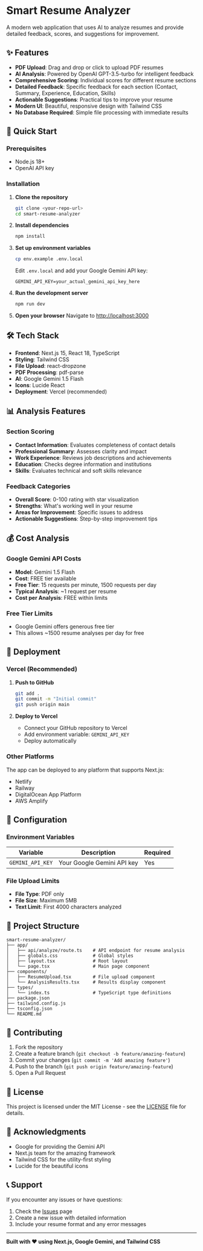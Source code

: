 # Smart Resume Analyzer

A modern web application that uses AI to analyze resumes and provide detailed feedback, scores, and suggestions for improvement.

## ✨ Features

- **PDF Upload**: Drag and drop or click to upload PDF resumes
- **AI Analysis**: Powered by OpenAI GPT-3.5-turbo for intelligent feedback
- **Comprehensive Scoring**: Individual scores for different resume sections
- **Detailed Feedback**: Specific feedback for each section (Contact, Summary, Experience, Education, Skills)
- **Actionable Suggestions**: Practical tips to improve your resume
- **Modern UI**: Beautiful, responsive design with Tailwind CSS
- **No Database Required**: Simple file processing with immediate results

## 🚀 Quick Start

### Prerequisites

- Node.js 18+ 
- OpenAI API key

### Installation

1. **Clone the repository**
   ```bash
   git clone <your-repo-url>
   cd smart-resume-analyzer
   ```

2. **Install dependencies**
   ```bash
   npm install
   ```

3. **Set up environment variables**
   ```bash
   cp env.example .env.local
   ```
   
   Edit `.env.local` and add your Google Gemini API key:
   ```
   GEMINI_API_KEY=your_actual_gemini_api_key_here
   ```

4. **Run the development server**
   ```bash
   npm run dev
   ```

5. **Open your browser**
   Navigate to [http://localhost:3000](http://localhost:3000)

## 🛠️ Tech Stack

- **Frontend**: Next.js 15, React 18, TypeScript
- **Styling**: Tailwind CSS
- **File Upload**: react-dropzone
- **PDF Processing**: pdf-parse
- **AI**: Google Gemini 1.5 Flash
- **Icons**: Lucide React
- **Deployment**: Vercel (recommended)

## 📊 Analysis Features

### Section Scoring
- **Contact Information**: Evaluates completeness of contact details
- **Professional Summary**: Assesses clarity and impact
- **Work Experience**: Reviews job descriptions and achievements
- **Education**: Checks degree information and institutions
- **Skills**: Evaluates technical and soft skills relevance

### Feedback Categories
- **Overall Score**: 0-100 rating with star visualization
- **Strengths**: What's working well in your resume
- **Areas for Improvement**: Specific issues to address
- **Actionable Suggestions**: Step-by-step improvement tips

## 💰 Cost Analysis

### Google Gemini API Costs
- **Model**: Gemini 1.5 Flash
- **Cost**: FREE tier available
- **Free Tier**: 15 requests per minute, 1500 requests per day
- **Typical Analysis**: ~1 request per resume
- **Cost per Analysis**: FREE within limits

### Free Tier Limits
- Google Gemini offers generous free tier
- This allows ~1500 resume analyses per day for free

## 🚀 Deployment

### Vercel (Recommended)

1. **Push to GitHub**
   ```bash
   git add .
   git commit -m "Initial commit"
   git push origin main
   ```

2. **Deploy to Vercel**
   - Connect your GitHub repository to Vercel
   - Add environment variable: `GEMINI_API_KEY`
   - Deploy automatically

### Other Platforms

The app can be deployed to any platform that supports Next.js:
- Netlify
- Railway
- DigitalOcean App Platform
- AWS Amplify

## 🔧 Configuration

### Environment Variables

| Variable | Description | Required |
|----------|-------------|----------|
| `GEMINI_API_KEY` | Your Google Gemini API key | Yes |

### File Upload Limits

- **File Type**: PDF only
- **File Size**: Maximum 5MB
- **Text Limit**: First 4000 characters analyzed

## 📁 Project Structure

```
smart-resume-analyzer/
├── app/
│   ├── api/analyze/route.ts    # API endpoint for resume analysis
│   ├── globals.css             # Global styles
│   ├── layout.tsx              # Root layout
│   └── page.tsx                # Main page component
├── components/
│   ├── ResumeUpload.tsx        # File upload component
│   └── AnalysisResults.tsx     # Results display component
├── types/
│   └── index.ts                # TypeScript type definitions
├── package.json
├── tailwind.config.js
├── tsconfig.json
└── README.md
```

## 🤝 Contributing

1. Fork the repository
2. Create a feature branch (`git checkout -b feature/amazing-feature`)
3. Commit your changes (`git commit -m 'Add amazing feature'`)
4. Push to the branch (`git push origin feature/amazing-feature`)
5. Open a Pull Request

## 📝 License

This project is licensed under the MIT License - see the [LICENSE](LICENSE) file for details.

## 🙏 Acknowledgments

- Google for providing the Gemini API
- Next.js team for the amazing framework
- Tailwind CSS for the utility-first styling
- Lucide for the beautiful icons

## 📞 Support

If you encounter any issues or have questions:

1. Check the [Issues](https://github.com/yourusername/smart-resume-analyzer/issues) page
2. Create a new issue with detailed information
3. Include your resume format and any error messages

---

**Built with ❤️ using Next.js, Google Gemini, and Tailwind CSS** 